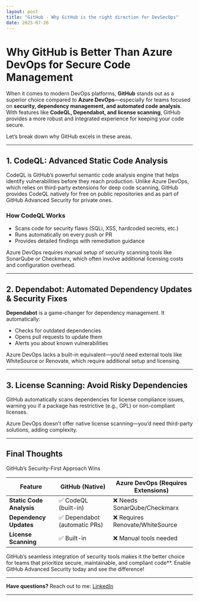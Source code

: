 ```yaml
---
layout: post
title: "GitHub - Why GitHub is the right direction for DevSecOps"
date: 2025-07-26
---
```


# Why GitHub is Better Than Azure DevOps for Secure Code Management

When it comes to modern DevOps platforms, **GitHub** stands out as a superior choice compared to **Azure DevOps**—especially for teams focused on **security, dependency management, and automated code analysis**. With features like **CodeQL, Dependabot, and license scanning**, GitHub provides a more robust and integrated experience for keeping your code secure.

Let’s break down why GitHub excels in these areas.

---

## 1. CodeQL: Advanced Static Code Analysis

CodeQL is GitHub’s powerful semantic code analysis engine that helps identify vulnerabilities before they reach production. Unlike Azure DevOps, which relies on third-party extensions for deep code scanning, GitHub provides CodeQL natively for free on public repositories and as part of GitHub Advanced Security for private ones.

### How CodeQL Works

- Scans code for security flaws (SQLi, XSS, hardcoded secrets, etc.)
- Runs automatically on every push or PR
- Provides detailed findings with remediation guidance

Azure DevOps requires manual setup of security scanning tools like SonarQube or Checkmarx, which often involve additional licensing costs and configuration overhead.

---

## 2. Dependabot: Automated Dependency Updates & Security Fixes

**Dependabot** is a game-changer for dependency management. It automatically:

- Checks for outdated dependencies
- Opens pull requests to update them
- Alerts you about known vulnerabilities

Azure DevOps lacks a built-in equivalent—you’d need external tools like WhiteSource or Renovate, which require additional setup and licensing.

---

## 3. License Scanning: Avoid Risky Dependencies

GitHub automatically scans dependencies for license compliance issues, warning you if a package has restrictive (e.g., GPL) or non-compliant licenses.

Azure DevOps doesn’t offer native license scanning—you’d need third-party solutions, adding complexity.

---

## Final Thoughts

GitHub’s Security-First Approach Wins

| Feature                  | GitHub (Native)               | Azure DevOps (Requires Extensions) |
| ------------------------ | ----------------------------- | ---------------------------------- |
| **Static Code Analysis** | ✅ CodeQL (built-in)          | ❌ Needs SonarQube/Checkmarx       |
| **Dependency Updates**   | ✅ Dependabot (automatic PRs) | ❌ Requires Renovate/WhiteSource   |
| **License Scanning**     | ✅ Built-in                   | ❌ Manual tools needed             |

GitHub’s seamless integration of security tools makes it the better choice for teams that prioritize secure, maintainable, and compliant code\*\*. Enable GitHub Advanced Security today and see the difference!

---

**Have questions?** Reach out to me: [LinkedIn](https://www.linkedin.com/in/darren-stafford/)

---
